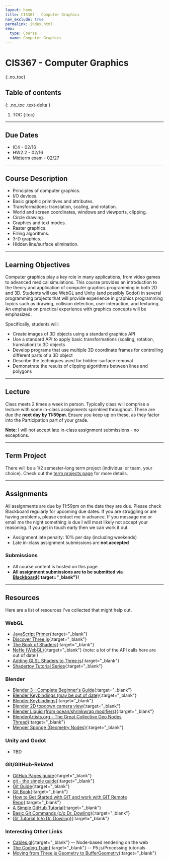 ```yaml
---
layout: home
title: CIS367 - Computer Graphics
nav_exclude: true
permalink: index.html
seo:
  type: Course
  name: Computer Graphics
---
```


# CIS367 - Computer Graphics
{:.no_toc}

## Table of contents
{: .no_toc .text-delta }

1. TOC
{:toc}

---

## Due Dates

* IC4 - 02/16
* HW2.2 - 02/16
* Midterm exam - 02/27

---

## Course Description

* Principles of computer graphics.
* I/O devices.
* Basic graphic primitives and attributes.
* Transformations: translation, scaling, and rotation.
* World and screen coordinates, windows and viewports, clipping.
* Circle drawing. 
* Graphics and text modes. 
* Raster graphics. 
* Filling algorithms. 
* 3-D graphics. 
* Hidden line/surface elimination.

---

## Learning Objectives

Computer graphics play a key role in many applications, from video games to advanced medical simulations. This course provides an introduction to the theory and application of computer graphics programming in both 2D and 3D. Students will use WebGL and Unity (and possibly Godot) in several programming projects that will provide experience in graphics programming topics such as drawing, collision detection, user interaction, and texturing. An emphasis on practical experience with graphics concepts will be emphasized.

Specifically, students will:

* Create images of 3D objects using a standard graphics API
* Use a standard API to apply basic transformations (scaling, rotation, translation) to 3D objects
* Develop programs that use multiple 3D coordinate frames for controlling different parts of a 3D object
* Describe the techniques used for hidden-surface removal
* Demonstrate the results of clipping algorithms between lines and polygons

---

## Lecture

Class meets 2 times a week in person.  Typically class will comprise a lecture with some in-class assignments sprinkled throughout.  These are due the **next day by 11:59pm**.  Ensure you keep up on these, as they factor into the Participation part of your grade.  

**Note**: I will not accept late in-class assignment submissions - no exceptions.

---

## Term Project

There will be a 1/2 semester-long term project (individual or team, your choice).  Check out the [term projects page](term-projects) for more details.

---

## Assignments

All assignments are due by 11:59pm on the date they are due.  Please check Blackboard regularly for upcoming due dates.  If you are struggling or are having problems, please contact me in advance.  If you message me or email me the night something is due I will most likely not accept your reasoning.  If you get in touch early then we can work it out.

* Assignment late penalty: 10% per day (including weekends)
* Late in-class assignment submissions are **not accepted**

### Submissions

* All course content is hosted on this page.
* **All assignment submissions are to be submitted via [Blackboard](https://lms.gvsu.edu){:target="_blank"}!**

---

## Resources

Here are a list of resources I've collected that might help out.

### WebGL

* [JavaScript Primer](https://cs.wellesley.edu/~cs307/readings/JavaScript-crash-course.html){:target="_blank"}
* [Discover Three.js](https://discoverthreejs.com/){:target="_blank"}
* [The Book of Shaders](https://thebookofshaders.com/){:target="_blank"}
* [NeHe (WebGL)](http://www.johannes-raida.de/tutorials.htm){:target="_blank"} (note: a lot of the API calls here are out of date!)
* [Adding GLSL Shaders to Three.js](https://dev.to/maniflames/creating-a-custom-shader-in-threejs-3bhi){:target="_blank"}
* [Shadertoy Tutorial Series](https://inspirnathan.com/posts/47-shadertoy-tutorial-part-1/){:target="\_blank"}

### Blender

* [Blender 3 - Complete Beginner's Guide](https://youtu.be/jnj2BL4chaQ){:target="_blank"}
* [Blender Keybindings (may be out of date)](https://download.blender.org/documentation/BlenderHotkeyReference.pdf){:target="_blank"}
* [Blender Keybindings](https://docs.blender.org/manual/en/latest/interface/keymap/introduction.html){:target="\_blank"}
* [Blender 2D topdown camera view](https://blender.stackexchange.com/questions/49197/how-to-get-camera-view-like-top-view){:target="_blank"}
* [Blender Liquid (from ocean/shrinkwrap modifiers)](https://www.reddit.com/r/blender/comments/zzj35t/how_to_make_real_time_liquid/){:target="_blank"}
* [BlenderArtists.org - The Great Collective Geo Nodes Thread](https://blenderartists.org/t/the-great-collective-geo-nodes-thread/1493683){:target="\_blank"}
* [Menger Sponge (Geometry Nodes)](https://blender.stackexchange.com/questions/242703/create-a-sierpinski-cube-fractal-menger-sponge-using-geometry-nodes){:target="\_blank"}

### Unity and Godot

* TBD

### Git/GitHub-Related

* [GitHub Pages guide](https://docs.github.com/en/pages/getting-started-with-github-pages/creating-a-github-pages-site){:target="_blank"}
* [git - the simple guide](http://rogerdudler.github.io/git-guide/){:target="_blank"}
* [Git Guide](https://github.com/git-guides){:target="_blank"}
* [Git Book](https://git-scm.com/book/en/v2/){:target="_blank"}
* [How to Get Started with GIT and work with GIT Remote Repo](https://www3.ntu.edu.sg/home/ehchua/programming/howto/Git_HowTo.html){:target="_blank"}
* [A Simple GitHub Tutorial](https://old.benjaminashbaugh.me/code/simple-git-github-tutorial){:target="_blank"}
* [Basic Git Commands (c/o Dr. Dowling)](https://docs.google.com/document/d/1uy1sltx6kQiiIRy_UdUoZsQknsmrcQjJGbfvhCCsK7Y/edit){:target="_blank"}
* [Git Tutorial (c/o Dr. Dowling)](https://docs.google.com/document/d/10EARJZhLLDXspfl4g1P3SS2zbHTWR1ru9ppP3W-NaT4/edit){:target="_blank"}

### Interesting Other Links

* [Cables.gl](https://cables.gl/){:target="_blank"} -- Node-based rendering on the web
* [The Coding Train](https://thecodingtrain.com/){:target="_blank"} -- P5.js/Processing tutorials
* [Moving from Three.js Geometry to BufferGeometry](https://sbcode.net/threejs/geometry-to-buffergeometry/){:target="_blank"}
